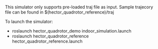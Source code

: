This simulator only supports pre-loaded traj file as input. Sample trajecory file can be found in $(hector_quadrotor_reference)/traj

To launch the simulator:
- roslaunch hector_quadrotor_demo indoor_simulation.launch
- roslaunch hector_quadrotor_reference hector_quadrotor_reference.launch
